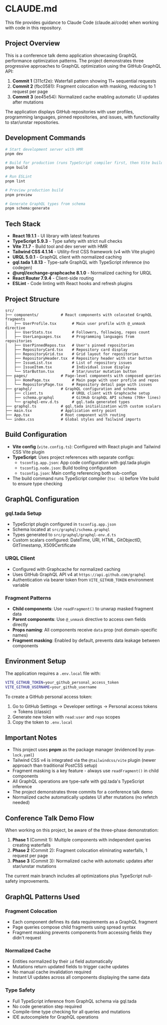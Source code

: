 # CLAUDE.md

This file provides guidance to Claude Code (claude.ai/code) when working with code in this repository.

## Project Overview

This is a conference talk demo application showcasing GraphQL performance optimization patterns. The project demonstrates three progressive approaches to GraphQL optimization using the GitHub GraphQL API:

1. **Commit 1** (311cf2e): Waterfall pattern showing 11+ sequential requests
2. **Commit 2** (fbc0581): Fragment colocation with masking, reducing to 1 request per page
3. **Commit 3** (ee45e54): Normalized cache enabling automatic UI updates after mutations

The application displays GitHub repositories with user profiles, programming languages, pinned repositories, and issues, with functionality to star/unstar repositories.

## Development Commands

```bash
# Start development server with HMR
pnpm dev

# Build for production (runs TypeScript compiler first, then Vite build)
pnpm build

# Run ESLint
pnpm lint

# Preview production build
pnpm preview

# Generate GraphQL types from schema
pnpm schema:generate
```

## Tech Stack

- **React 19.1.1** - UI library with latest features
- **TypeScript 5.9.3** - Type safety with strict null checks
- **Vite 7.1.7** - Build tool and dev server with HMR
- **Tailwind CSS 4.1.14** - Utility-first CSS framework (v4 with Vite plugin)
- **URQL 5.0.1** - GraphQL client with normalized caching
- **gql.tada 1.8.13** - Type-safe GraphQL with TypeScript inference (no codegen)
- **@urql/exchange-graphcache 8.1.0** - Normalized caching for URQL
- **React Router 7.9.4** - Client-side routing
- **ESLint** - Code linting with React hooks and refresh plugins

## Project Structure

```
src/
├── components/          # React components with colocated GraphQL fragments
│   ├── UserProfile.tsx       # Main user profile with @_unmask directive
│   ├── UserStats.tsx         # Followers, following, repos count
│   ├── UserLanguages.tsx     # Programming languages from repositories
│   ├── UserPinnedRepos.tsx   # User's pinned repositories
│   ├── RepositoryCard.tsx    # Repository card display
│   ├── RepositoryGrid.tsx    # Grid layout for repositories
│   ├── RepositoryHeader.tsx  # Repository header with star button
│   ├── IssueList.tsx         # List of repository issues
│   ├── IssueItem.tsx         # Individual issue display
│   └── StarButton.tsx        # Star/unstar mutation button
├── pages/               # Page-level components with composed queries
│   ├── HomePage.tsx          # Main page with user profile and repos
│   └── RepositoryPage.tsx    # Repository detail page with issues
├── graphql/             # GraphQL configuration and schema
│   ├── client.ts             # URQL client with Graphcache setup
│   ├── schema.graphql        # GitHub GraphQL API schema (70k+ lines)
│   └── graphql-env.d.ts      # gql.tada generated types
├── graphql.ts           # gql.tada initialization with custom scalars
├── main.tsx             # Application entry point
├── App.tsx              # Root component with routing
└── index.css            # Global styles and Tailwind imports
```

## Build Configuration

- **Vite config** (`vite.config.ts`): Configured with React plugin and Tailwind CSS Vite plugin
- **TypeScript**: Uses project references with separate configs:
  - `tsconfig.app.json`: App code configuration with gql.tada plugin
  - `tsconfig.node.json`: Build tooling configuration
  - `tsconfig.json`: Main config referencing both sub-configs
- The build command runs TypeScript compiler (`tsc -b`) before Vite build to ensure type checking

## GraphQL Configuration

### gql.tada Setup
- TypeScript plugin configured in `tsconfig.app.json`
- Schema located at `src/graphql/schema.graphql`
- Types generated to `src/graphql/graphql-env.d.ts`
- Custom scalars configured: DateTime, URI, HTML, GitObjectID, GitTimestamp, X509Certificate

### URQL Client
- Configured with Graphcache for normalized caching
- Uses GitHub GraphQL API v4 at `https://api.github.com/graphql`
- Authentication via bearer token from `VITE_GITHUB_TOKEN` environment variable

### Fragment Patterns
- **Child components**: Use `readFragment()` to unwrap masked fragment data
- **Parent components**: Use `@_unmask` directive to access own fields directly
- **Props naming**: All components receive `data` prop (not domain-specific names)
- **Fragment masking**: Enabled by default, prevents data leakage between components

## Environment Setup

The application requires a `.env.local` file with:

```bash
VITE_GITHUB_TOKEN=your_github_personal_access_token
VITE_GITHUB_USERNAME=your_github_username
```

To create a GitHub personal access token:
1. Go to GitHub Settings → Developer settings → Personal access tokens → Tokens (classic)
2. Generate new token with `read:user` and `repo` scopes
3. Copy the token to `.env.local`

## Important Notes

- This project uses **pnpm** as the package manager (evidenced by `pnpm-lock.yaml`)
- Tailwind CSS v4 is integrated via the `@tailwindcss/vite` plugin (newer approach than traditional PostCSS setup)
- Fragment masking is a key feature - always use `readFragment()` in child components
- All GraphQL operations are type-safe with gql.tada's TypeScript inference
- The project demonstrates three commits for a conference talk demo
- Normalized cache automatically updates UI after mutations (no refetch needed)

## Conference Talk Demo Flow

When working on this project, be aware of the three-phase demonstration:

1. **Phase 1** (Commit 1): Multiple components with independent queries creating waterfalls
2. **Phase 2** (Commit 2): Fragment colocation eliminating waterfalls, 1 request per page
3. **Phase 3** (Commit 3): Normalized cache with automatic updates after star/unstar mutations

The current main branch includes all optimizations plus TypeScript null-safety improvements.

## GraphQL Patterns Used

### Fragment Colocation
- Each component defines its data requirements as a GraphQL fragment
- Page queries compose child fragments using spread syntax
- Fragment masking prevents components from accessing fields they didn't request

### Normalized Cache
- Entities normalized by their `id` field automatically
- Mutations return updated fields to trigger cache updates
- No manual cache invalidation required
- Instant UI updates across all components displaying the same data

### Type Safety
- Full TypeScript inference from GraphQL schema via gql.tada
- No code generation step required
- Compile-time type checking for all queries and mutations
- IDE autocomplete for GraphQL operations
